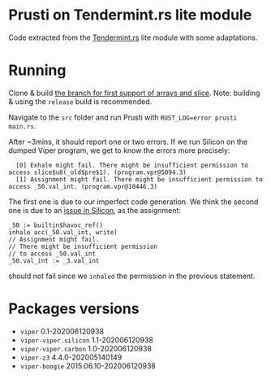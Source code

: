 # Prusti on Tendermint.rs lite module
Code extracted from the [Tendermint.rs](https://github.com/informalsystems/tendermint-rs/tree/master/tendermint/src/lite) lite module with some adaptations.

# Running
Clone \& build [the branch for first support of arrays and slice](https://github.com/mario-bucev/prusti-dev/tree/arrays-repeat). Note: building \& using the `release` build is recommended.

Navigate to the `src` folder and run Prusti with `RUST_LOG=error prusti main.rs`.

After ~3mins, it should report one or two errors. If we run Silicon on the dumped Viper program, we get to know the errors more precisely:
```
  [0] Exhale might fail. There might be insufficient permission to access slice$u8(_old$pre$1). (program.vpr@5094.3)
  [1] Assignment might fail. There might be insufficient permission to access _50.val_int. (program.vpr@10446.3)
```
The first one is due to our imperfect code generation. We think the second one is due to an [issue in Silicon](https://github.com/viperproject/silicon/issues/481), as the assignment:
```
_50 := builtin$havoc_ref()
inhale acc(_50.val_int, write)
// Assignment might fail. 
// There might be insufficient permission 
// to access _50.val_int
_50.val_int := _3.val_int
```
should not fail since we `inhaled` the permission in the previous statement.

# Packages versions
* `viper` 0.1-202006120938
* `viper-viper.silicon` 1.1-202006120938
* `viper-viper.carbon` 1.0-202006120938
* `viper-z3` 4.4.0-202005140149
* `viper-boogie` 2015.06.10-202006120938
